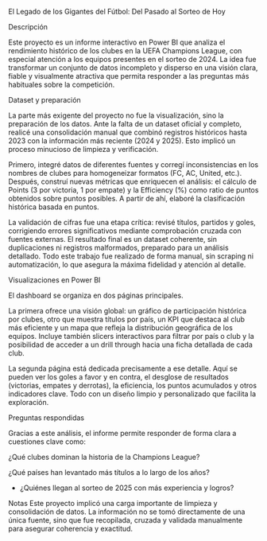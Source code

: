 El Legado de los Gigantes del Fútbol: Del Pasado al Sorteo de Hoy

Descripción

Este proyecto es un informe interactivo en Power BI que analiza el rendimiento histórico de los clubes en la UEFA Champions League, con especial atención a los equipos presentes en el sorteo de 2024. La idea fue transformar un conjunto de datos incompleto y disperso en una visión clara, fiable y visualmente atractiva que permita responder a las preguntas más habituales sobre la competición.

Dataset y preparación

La parte más exigente del proyecto no fue la visualización, sino la preparación de los datos. Ante la falta de un dataset oficial y completo, realicé una consolidación manual que combinó registros históricos hasta 2023 con la información más reciente (2024 y 2025). Esto implicó un proceso minucioso de limpieza y verificación.

Primero, integré datos de diferentes fuentes y corregí inconsistencias en los nombres de clubes para homogeneizar formatos (FC, AC, United, etc.). Después, construí nuevas métricas que enriquecen el análisis: el cálculo de Points (3 por victoria, 1 por empate) y la Efficiency (%) como ratio de puntos obtenidos sobre puntos posibles. A partir de ahí, elaboré la clasificación histórica basada en puntos.

La validación de cifras fue una etapa crítica: revisé títulos, partidos y goles, corrigiendo errores significativos mediante comprobación cruzada con fuentes externas. El resultado final es un dataset coherente, sin duplicaciones ni registros malformados, preparado para un análisis detallado. Todo este trabajo fue realizado de forma manual, sin scraping ni automatización, lo que asegura la máxima fidelidad y atención al detalle.

Visualizaciones en Power BI

El dashboard se organiza en dos páginas principales.

La primera ofrece una visión global: un gráfico de participación histórica por clubes, otro que muestra títulos por país, un KPI que destaca al club más eficiente y un mapa que refleja la distribución geográfica de los equipos. Incluye también slicers interactivos para filtrar por país o club y la posibilidad de acceder a un drill through hacia una ficha detallada de cada club.

La segunda página está dedicada precisamente a ese detalle. Aquí se pueden ver los goles a favor y en contra, el desglose de resultados (victorias, empates y derrotas), la eficiencia, los puntos acumulados y otros indicadores clave. Todo con un diseño limpio y personalizado que facilita la exploración.

Preguntas respondidas

Gracias a este análisis, el informe permite responder de forma clara a cuestiones clave como:

¿Qué clubes dominan la historia de la Champions League?

¿Qué países han levantado más títulos a lo largo de los años?
- ¿Quiénes llegan al sorteo de 2025 con más experiencia y logros?

 Notas
Este proyecto implicó una carga importante de limpieza y consolidación de datos. La información no se tomó directamente de una única fuente, sino que fue recopilada, cruzada y validada manualmente para asegurar coherencia y exactitud.
